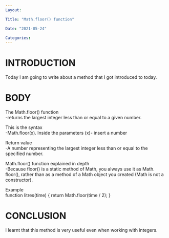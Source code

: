 ```yaml
---
Layout:

Title: "Math.floor() function"

Date: "2021-05-24"

Categories:
---
```



# INTRODUCTION
Today I am going to write about a method that I got introduced to today.


# BODY
The Math.floor() function <br>
-returns the largest integer less than or equal to a given number.<br>

This is the syntax  <br>
-Math.floor(x). Inside the parameters (x)- insert a number <br>

Return value<br>
-A number representing the largest integer less than or equal to the specified number.<br>

Math.floor() function explained in depth<br>
-Because floor() is a static method of Math, you always use it as Math. floor(), rather than as a method of a Math object you created (Math is not a constructor).<br>

Example <br>
function litres(time) {
  return Math.floor(time / 2);
}

# CONCLUSION
I learnt that this method is very useful even when working with integers.









